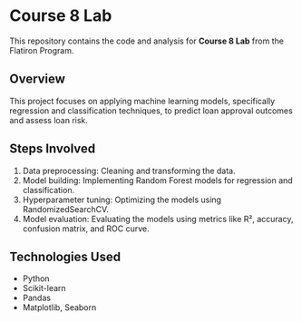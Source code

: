 # Course 8 Lab

This repository contains the code and analysis for **Course 8 Lab** from the Flatiron Program.

## Overview

This project focuses on applying machine learning models, specifically regression and classification techniques, to predict loan approval outcomes and assess loan risk.

## Steps Involved

1. Data preprocessing: Cleaning and transforming the data.
2. Model building: Implementing Random Forest models for regression and classification.
3. Hyperparameter tuning: Optimizing the models using RandomizedSearchCV.
4. Model evaluation: Evaluating the models using metrics like R², accuracy, confusion matrix, and ROC curve.

## Technologies Used
- Python
- Scikit-learn
- Pandas
- Matplotlib, Seaborn
